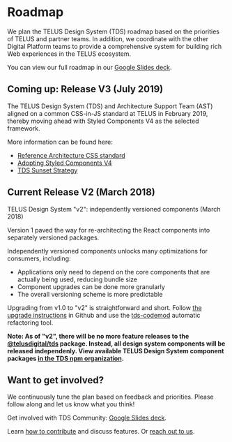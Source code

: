 # Roadmap

We plan the TELUS Design System (TDS) roadmap based on the priorities of TELUS and partner teams. In addition, we coordinate with the other Digital Platform teams to provide a comprehensive system for building rich Web experiences in the TELUS ecosystem.

You can view our full roadmap in our [Google Slides deck](https://docs.google.com/presentation/d/1Tw062DhhKKLnasgEzkoA-UHnj3qp7iRATNmiwLG7kzA/edit?usp=sharing).

## Coming up: Release V3 (July 2019)

The TELUS Design System (TDS) and Architecture Support Team (AST) aligned on a common CSS-in-JS standard at TELUS in February 2019, thereby moving ahead with Styled Components V4 as the selected framework.

More information can be found here:

- [Reference Architecture CSS standard](https://github.com/telus/reference-architecture/blob/bb7059d135574c380d2865aa1bbdd633c2345461/development/css.md)
- [Adopting Styled Components V4](https://github.com/telus/technology-forum/issues/274)
- [TDS Sunset Strategy](https://github.com/telus/technology-forum/issues/285)

## Current Release V2 (March 2018)

TELUS Design System "v2": independently versioned components (March 2018)

Version 1 paved the way for re-architecting the React components into separately versioned packages.

Independently versioned components unlocks many optimizations for consumers, including:

- Applications only need to depend on the core components that are actually being used, reducing bundle size
- Component upgrades can be done more granularly
- The overall versioning scheme is more predictable

Upgrading from v1.0 to "v2" is straightforward and short. Follow [the upgrade instructions](https://github.com/telusdigital/tds-core/releases/v2.0.0) in
Github and use the [tds-codemod](https://github.com/telusdigital/tds-codemod) automatic refactoring tool.

**Note: As of "v2", there will be no more feature releases to the [@telusdigital/tds](https://www.npmjs.com/package/@telusdigital/tds) package. Instead, all design system components will be released independenly. View available TELUS Design System component packages [in the TDS npm organization](https://www.npmjs.com/org/tds).**

## Want to get involved?

We continuously tune the plan based on feedback and priorities. Please follow along and let us know what you think!

Get involved with TDS Community: [Google Slides deck](https://docs.google.com/presentation/d/1lp127fvomlsWVsM9aShhtGi-Xnacw3lJGk4LJ81jfIQ/edit#slide=id.g3b3c6d42e7_0_0).

Learn [how to contribute](./contributing/contributing.md) and discuss features. Or [reach out to us](contact.md).
